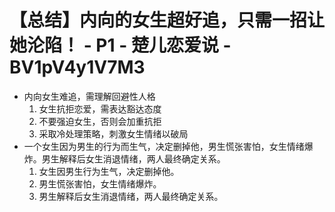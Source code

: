 # 【总结】内向的女生超好追，只需一招让她沦陷！ - P1 - 楚儿恋爱说 - BV1pV4y1V7M3

-   内向女生难追，需理解回避性人格
    1.  女生抗拒恋爱，需表达豁达态度
    2.  不要强迫女生，否则会加重抗拒
    3.  采取冷处理策略，刺激女生情绪以破局
-   一个女生因为男生的行为而生气，决定删掉他，男生慌张害怕，女生情绪爆炸。男生解释后女生消退情绪，两人最终确定关系。
    1.  女生因男生行为生气，决定删掉他。
    2.  男生慌张害怕，女生情绪爆炸。
    3.  男生解释后女生消退情绪，两人最终确定关系。